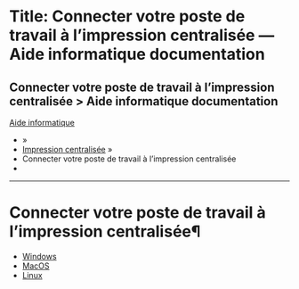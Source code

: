 # Title: Connecter votre poste de travail à l’impression centralisée — Aide informatique  documentation

## Connecter votre poste de travail à l’impression centralisée > Aide informatique  documentation 

 [Aide informatique](https://doc.telecom-paris.fr/index.html)

  * [](https://doc.telecom-paris.fr/index.html) »
  * [Impression centralisée](index.html) »
  * Connecter votre poste de travail à l’impression centralisée
  * 

* * *

# Connecter votre poste de travail à l’impression centralisée¶

  * [Windows](windows.html)
  * [MacOS](macos.html)
  * [Linux](linux.html)

